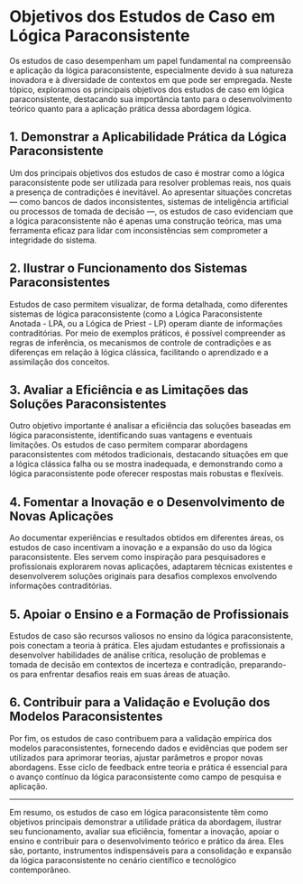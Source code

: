 
# Objetivos dos Estudos de Caso em Lógica Paraconsistente

Os estudos de caso desempenham um papel fundamental na compreensão e aplicação da lógica paraconsistente, especialmente devido à sua natureza inovadora e à diversidade de contextos em que pode ser empregada. Neste tópico, exploramos os principais objetivos dos estudos de caso em lógica paraconsistente, destacando sua importância tanto para o desenvolvimento teórico quanto para a aplicação prática dessa abordagem lógica.

## 1. **Demonstrar a Aplicabilidade Prática da Lógica Paraconsistente**

Um dos principais objetivos dos estudos de caso é mostrar como a lógica paraconsistente pode ser utilizada para resolver problemas reais, nos quais a presença de contradições é inevitável. Ao apresentar situações concretas — como bancos de dados inconsistentes, sistemas de inteligência artificial ou processos de tomada de decisão —, os estudos de caso evidenciam que a lógica paraconsistente não é apenas uma construção teórica, mas uma ferramenta eficaz para lidar com inconsistências sem comprometer a integridade do sistema.

## 2. **Ilustrar o Funcionamento dos Sistemas Paraconsistentes**

Estudos de caso permitem visualizar, de forma detalhada, como diferentes sistemas de lógica paraconsistente (como a Lógica Paraconsistente Anotada - LPA, ou a Lógica de Priest - LP) operam diante de informações contraditórias. Por meio de exemplos práticos, é possível compreender as regras de inferência, os mecanismos de controle de contradições e as diferenças em relação à lógica clássica, facilitando o aprendizado e a assimilação dos conceitos.

## 3. **Avaliar a Eficiência e as Limitações das Soluções Paraconsistentes**

Outro objetivo importante é analisar a eficiência das soluções baseadas em lógica paraconsistente, identificando suas vantagens e eventuais limitações. Os estudos de caso permitem comparar abordagens paraconsistentes com métodos tradicionais, destacando situações em que a lógica clássica falha ou se mostra inadequada, e demonstrando como a lógica paraconsistente pode oferecer respostas mais robustas e flexíveis.

## 4. **Fomentar a Inovação e o Desenvolvimento de Novas Aplicações**

Ao documentar experiências e resultados obtidos em diferentes áreas, os estudos de caso incentivam a inovação e a expansão do uso da lógica paraconsistente. Eles servem como inspiração para pesquisadores e profissionais explorarem novas aplicações, adaptarem técnicas existentes e desenvolverem soluções originais para desafios complexos envolvendo informações contraditórias.

## 5. **Apoiar o Ensino e a Formação de Profissionais**

Estudos de caso são recursos valiosos no ensino da lógica paraconsistente, pois conectam a teoria à prática. Eles ajudam estudantes e profissionais a desenvolver habilidades de análise crítica, resolução de problemas e tomada de decisão em contextos de incerteza e contradição, preparando-os para enfrentar desafios reais em suas áreas de atuação.

## 6. **Contribuir para a Validação e Evolução dos Modelos Paraconsistentes**

Por fim, os estudos de caso contribuem para a validação empírica dos modelos paraconsistentes, fornecendo dados e evidências que podem ser utilizados para aprimorar teorias, ajustar parâmetros e propor novas abordagens. Esse ciclo de feedback entre teoria e prática é essencial para o avanço contínuo da lógica paraconsistente como campo de pesquisa e aplicação.

___

Em resumo, os estudos de caso em lógica paraconsistente têm como objetivos principais demonstrar a utilidade prática da abordagem, ilustrar seu funcionamento, avaliar sua eficiência, fomentar a inovação, apoiar o ensino e contribuir para o desenvolvimento teórico e prático da área. Eles são, portanto, instrumentos indispensáveis para a consolidação e expansão da lógica paraconsistente no cenário científico e tecnológico contemporâneo.

